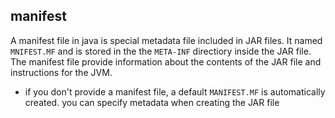 ## manifest 
A manifest file in java is special metadata file included in JAR files. It named `MNIFEST.MF` and is stored in the the `META-INF` directiory inside the JAR file.  The manifest file provide information about the contents of the JAR file and instructions for the JVM.

- if you don't provide a manifest file,  a default `MANIFEST.MF` is automatically created. you can specify metadata when creating the JAR file

